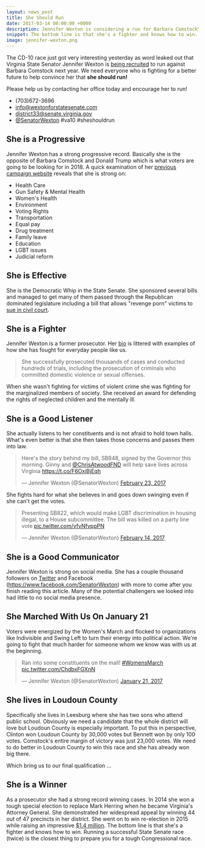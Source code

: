 ```yaml
---
layout: news_post
title: She Should Run
date: 2017-03-14 00:00:00 +0000
description: Jennifer Wexton is considering a run for Barbara Comstock\'s Seat in Congress. Here's why she should run and why you should help us convince her.
snippet: The bottom line is that she's a fighter and knows how to win. We need your help to encourage her to take the next step and help us retake the Congress.
image: jennifer-wexton.png
---
```


The CD-10 race just got very interesting yesterday as word leaked out that Virginia State Senator Jennifer Wexton is [being recruited](http://www.wextonforstatesenate.com/jennifers-bio) to run against Barbara Comstock next year. We need everyone who is fighting for a better future to help convince her that **she should run!**

<div id='promotion'>
  <p>Please help us by contacting her office today and encourage her to run!</p>
  <ul>
    <li>(703)672-3696</li>
    <li><a href='mailto:info@wextonforstatesenate.com'>info@wextonforstatesenate.com</a></li>
    <li><a href='mailto:district33@senate.virginia.gov'>district33@senate.virginia.gov</a></li>
    <li><a href='https://twitter.com/SenatorWexton'>@SenatorWexton</a> #va10 #sheshouldrun</li>
  </ul>
</div>

## She is a Progressive

Jennifer Wexton has a strong progressive record. Basically she is the opposite of Barbara Comstock and Donald Trump which is what voters are going to be looking for in 2018. A quick examination of her [previous campaign website](http://www.wextonforstatesenate.com/node/56) reveals that she is strong on:

* Health Care
* Gun Safety & Mental Health
* Women's Health
* Environment
* Voting Rights
* Transportation
* Equal pay
* Drug treatment
* Family leave
* Education
* LGBT issues
* Judicial reform

## She is Effective

She is the Democratic Whip in the State Senate. She sponsored several bills and managed to get many of them passed through the Republican dominated legislature including a bill that allows "revenge porn" victims to [sue in civil court](http://pilotonline.com/news/government/virginia/general-assembly-bill-would-allow-revenge-porn-victims-to-sue/article_0f1dfef7-82b9-56c9-9cf3-2557775ad1b1.html).

## She is a Fighter

Jennifer Wexton is a former prosecutor. Her [bio](http://www.wextonforstatesenate.com/jennifers-bio) is littered with examples of how she has fought for everyday people like us.

> She successfully prosecuted thousands of cases and conducted hundreds of trials, including the prosecution of criminals who committed domestic violence or sexual offenses.

When she wasn't fighting for victims of violent crime she was fighting for the marginalized members of society. She received an award for defending the rights of neglected children and the mentally ill.

## She is a Good Listener

She actually listens to her constituents and is not afraid to hold town halls. What's even better is that she then takes those concerns and passes them into law.

<blockquote class="twitter-tweet" data-lang="en"><p lang="en" dir="ltr">Here&#39;s the story behind my bill, SB848, signed by the Governor this morning. Ginny and <a href="https://twitter.com/ChrisAtwoodFND">@ChrisAtwoodFND</a> will help save lives across Virginia <a href="https://t.co/F6OxjBjEqh">https://t.co/F6OxjBjEqh</a></p>&mdash; Jennifer Wexton (@SenatorWexton) <a href="https://twitter.com/SenatorWexton/status/834862327451308035">February 23, 2017</a></blockquote>
<script async src="//platform.twitter.com/widgets.js" charset="utf-8"></script>

She fights hard for what she believes in and goes down swinging even if she can't get the votes.

<blockquote class="twitter-tweet" data-lang="en"><p lang="en" dir="ltr">Presenting SB822, which would make LGBT discrimination in housing illegal, to a House subcommittee. The bill was killed on a party line vote <a href="https://t.co/vfvNfvppPN">pic.twitter.com/vfvNfvppPN</a></p>&mdash; Jennifer Wexton (@SenatorWexton) <a href="https://twitter.com/SenatorWexton/status/831631335852752897">February 14, 2017</a></blockquote>
<script async src="//platform.twitter.com/widgets.js" charset="utf-8"></script>

## She is a Good Communicator

Jennifer Wexton is strong on social media. She has a couple thousand followers on [Twitter](https://twitter.com/SenatorWexton) and Facebook (https://www.facebook.com/SenatorWexton) with more to come after you finish reading this article. Many of the potential challengers we looked into had little to no social media presence.

## She Marched With Us On January 21

Voters were energized by the Women's March and flocked to organizations like Indivisible and Swing Left to turn their energy into political action. We're going to fight that much harder for someone whom we know was with us at the beginning.

<blockquote class="twitter-tweet" data-lang="en"><p lang="en" dir="ltr">Ran into some constituents on the mall! <a href="https://twitter.com/hashtag/WomensMarch?src=hash">#WomensMarch</a> <a href="https://t.co/ChdbxFGXnN">pic.twitter.com/ChdbxFGXnN</a></p>&mdash; Jennifer Wexton (@SenatorWexton) <a href="https://twitter.com/SenatorWexton/status/822838858006007808">January 21, 2017</a></blockquote>
<script async src="//platform.twitter.com/widgets.js" charset="utf-8"></script>

## She lives in Loudoun County

Specifically she lives in Leesburg where she has two sons who attend public school. Obviously we need a candidate that the whole district will love but Loudoun County is especially important. To put this in perspective, Clinton won Loudoun County by 30,000 votes but Bennett won by only 100 votes. Comstock's entire margin of victory was just 23,000 votes. We need to do better in Loudoun County to win this race and she has already won big there.

Which bring us to our final qualification ...

## She is a Winner

As a prosecutor she had a strong record winning cases. In 2014 she won a tough special election to replace Mark Herring when he became Virginia's Attorney General. She demonstrated her widespread appeal by winning 44 out of 47 precincts in her district. She went on to win re-election in 2015 while raising an impressive [$1.4 million](https://www.followthemoney.org/). The bottom line is that she's a fighter and knows how to win. Running a successful State Senate race (twice) is the closest thing to prepare you for a tough Congressional race.
